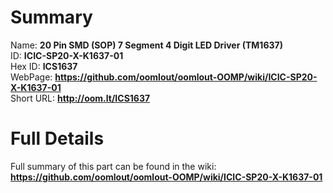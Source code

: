 
Summary
=================
  
Name: __20 Pin SMD (SOP) 7 Segment 4 Digit LED Driver (TM1637)__    
ID: __ICIC-SP20-X-K1637-01__   
Hex ID: __ICS1637__   
WebPage: __https://github.com/oomlout/oomlout-OOMP/wiki/ICIC-SP20-X-K1637-01__   
Short URL: __http://oom.lt/ICS1637__   

Full Details
==========================
Full summary of this part can be found in the wiki:   
__https://github.com/oomlout/oomlout-OOMP/wiki/ICIC-SP20-X-K1637-01__    

